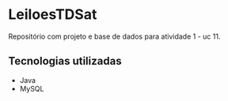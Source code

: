# LeiloesTDSat
Repositório com projeto e base de dados para atividade 1 - uc 11.

## Tecnologias utilizadas
- Java
- MySQL
